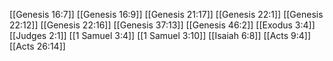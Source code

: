 [[Genesis 16:7]]
[[Genesis 16:9]]
[[Genesis 21:17]]
[[Genesis 22:1]]
[[Genesis 22:12]]
[[Genesis 22:16]]
[[Genesis 37:13]]
[[Genesis 46:2]]
[[Exodus 3:4]]
[[Judges 2:1]]
[[1 Samuel 3:4]]
[[1 Samuel 3:10]]
[[Isaiah 6:8]]
[[Acts 9:4]]
[[Acts 26:14]]
